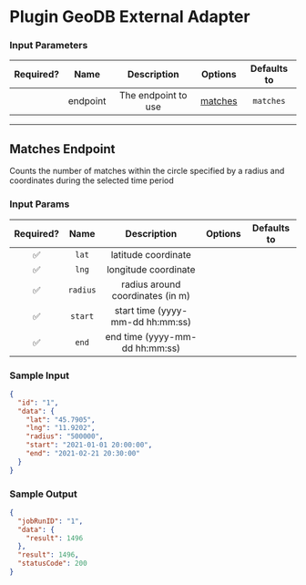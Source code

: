 # Plugin GeoDB External Adapter

### Input Parameters

| Required? |   Name   |     Description     |           Options            | Defaults to |
| :-------: | :------: | :-----------------: | :--------------------------: | :---------: |
|           | endpoint | The endpoint to use | [matches](#Matches-Endpoint) |  `matches`  |

---

## Matches Endpoint

Counts the number of matches within the circle specified by a radius and coordinates during the selected time period

### Input Params

| Required? |   Name   |           Description            | Options | Defaults to |
| :-------: | :------: | :------------------------------: | :-----: | :---------: |
|    ✅     |  `lat`   |       latitude coordinate        |         |             |
|    ✅     |  `lng`   |       longitude coordinate       |         |             |
|    ✅     | `radius` | radius around coordinates (in m) |         |             |
|    ✅     | `start`  | start time (yyyy-mm-dd hh:mm:ss) |         |             |
|    ✅     |  `end`   |  end time (yyyy-mm-dd hh:mm:ss)  |         |             |

### Sample Input

```json
{
  "id": "1",
  "data": {
    "lat": "45.7905",
    "lng": "11.9202",
    "radius": "500000",
    "start": "2021-01-01 20:00:00",
    "end": "2021-02-21 20:30:00"
  }
}
```

### Sample Output

```json
{
  "jobRunID": "1",
  "data": {
    "result": 1496
  },
  "result": 1496,
  "statusCode": 200
}
```
